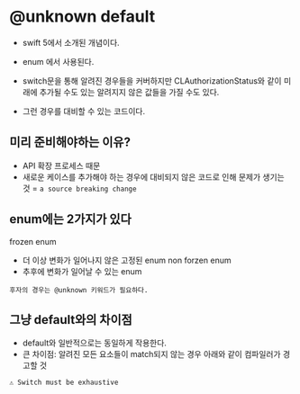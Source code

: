 # @unknown default

- swift 5에서 소개된 개념이다.
- enum 에서 사용된다.


- switch문을 통해 알려진 경우들을 커버하지만 CLAuthorizationStatus와 같이 미래에 추가될 수도 있는 알려지지 않은 값들을 가질 수도 있다.
- 그런 경우를 대비할 수 있는 코드이다.

## 미리 준비해야하는 이유?
- API 확장 프로세스 때문
- 새로운 케이스를 추가해야 하는 경우에 대비되지 않은 코드로 인해 문제가 생기는 것 = `a source breaking change`

## enum에는 2가지가 있다
frozen enum
- 더 이상 변화가 일어나지 않은 고정된 enum
non forzen enum
- 추후에 변화가 일어날 수 있는 enum

```
후자의 경우는 @unknown 키워드가 필요하다.
```

## 그냥 default와의 차이점
- default와 일반적으로는 동일하게 작용한다.
- 큰 차이점: 알려진 모든 요소들이 match되지 않는 경우 아래와 같이 컴파일러가 경고할 것
```
⚠️ Switch must be exhaustive
```
